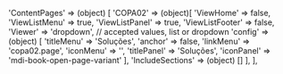 <!-- IDEAL CONFIGURATION FOR THE MODEL -->

'ContentPages' => (object) [
    'COPA02' => (object)[
        'ViewHome' => false,
        'ViewListMenu' => true,
        'ViewListPanel' => true,
        'ViewListFooter' => false,
        'Viewer' => 'dropdown', // accepted values, list or dropdown
        'config' => (object) [
            'titleMenu' => 'Soluções',
            'anchor' =>  false,
            'linkMenu' => 'copa02.page',
            'iconMenu' => '',
            'titlePanel' => 'Soluções',
            'iconPanel' => 'mdi-book-open-page-variant'
        ],
        'IncludeSections' => (object) []
    ],
],
